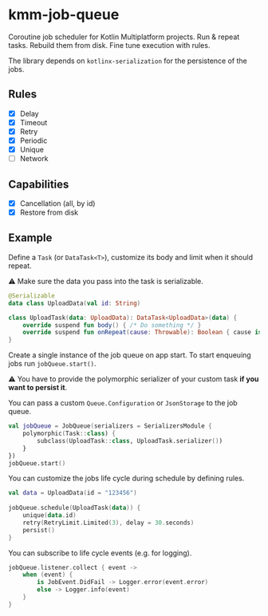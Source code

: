 # kmm-job-queue

Coroutine job scheduler for Kotlin Multiplatform projects. Run & repeat tasks. Rebuild them from disk. Fine tune execution with rules.

The library depends on `kotlinx-serialization` for the persistence of the jobs.

## Rules

- [x] Delay
- [x] Timeout
- [x] Retry
- [x] Periodic
- [x] Unique
- [ ] Network

## Capabilities

- [x] Cancellation (all, by id)
- [x] Restore from disk

## Example

Define a `Task` (or `DataTask<T>`), customize its body and limit when it should repeat.

⚠️ Make sure the data you pass into the task is serializable.

```kotlin
@Serializable
data class UploadData(val id: String)

class UploadTask(data: UploadData): DataTask<UploadData>(data) {
    override suspend fun body() { /* Do something */ }
    override suspend fun onRepeat(cause: Throwable): Boolean { cause is NetworkException } // Won't retry if false
}
```

Create a single instance of the job queue on app start. To start enqueuing jobs run `jobQueue.start()`.

⚠️ You have to provide the polymorphic serializer of your custom task **if you want to persist it**.

You can pass a custom `Queue.Configuration` or `JsonStorage` to the job queue.

```kotlin
val jobQueue = JobQueue(serializers = SerializersModule {
    polymorphic(Task::class) {
        subclass(UploadTask::class, UploadTask.serializer())
    }
})
jobQueue.start()
```

You can customize the jobs life cycle during schedule by defining rules.

```kotlin
val data = UploadData(id = "123456")
        
jobQueue.schedule(UploadTask(data)) {
    unique(data.id)
    retry(RetryLimit.Limited(3), delay = 30.seconds)
    persist()
}
```

You can subscribe to life cycle events (e.g. for logging).

```kotlin
jobQueue.listener.collect { event ->
    when (event) {
        is JobEvent.DidFail -> Logger.error(event.error)
        else -> Logger.info(event)
    }
}
```
